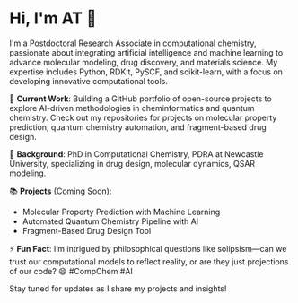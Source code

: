 # Hi, I'm AT 👋

I'm a Postdoctoral Research Associate in computational chemistry, passionate about integrating artificial intelligence and machine learning to advance molecular modeling, drug discovery, and materials science. My expertise includes Python, RDKit, PySCF, and scikit-learn, with a focus on developing innovative computational tools.

🔬 **Current Work**: Building a GitHub portfolio of open-source projects to explore AI-driven methodologies in cheminformatics and quantum chemistry. Check out my repositories for projects on molecular property prediction, quantum chemistry automation, and fragment-based drug design.

💼 **Background**: PhD in Computational Chemistry, PDRA at Newcastle University, specializing in drug design, molecular dynamics, QSAR modeling.

📚 **Projects** (Coming Soon):
- Molecular Property Prediction with Machine Learning
- Automated Quantum Chemistry Pipeline with AI
- Fragment-Based Drug Design Tool

⚡ **Fun Fact**: I’m intrigued by philosophical questions like solipsism—can we trust our computational models to reflect reality, or are they just projections of our code? 😄 #CompChem #AI

Stay tuned for updates as I share my projects and insights!
